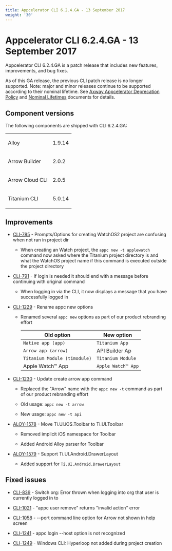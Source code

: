 ```yaml
---
title: Appcelerator CLI 6.2.4.GA - 13 September 2017
weight: '30'
---
```


# Appcelerator CLI 6.2.4.GA - 13 September 2017

Appcelerator CLI 6.2.4.GA is a patch release that includes new features, improvements, and bug fixes.

As of this GA release, the previous CLI patch release is no longer supported. Note: major and minor releases continue to be supported according to their nominal lifetime. See [Axway Appcelerator Deprecation Policy](/guide/AMPLIFY_Appcelerator_Services_Overview/Axway_Appcelerator_Deprecation_Policy/) and [Nominal Lifetimes](/guide/AMPLIFY_Appcelerator_Services_Overview/Axway_Appcelerator_Product_Lifecycle/#nominal-lifetimes) documents for details.

## Component versions

The following components are shipped with CLI 6.2.4.GA:

<table class="confluenceTable"><thead class=" "></thead><tfoot class=" "></tfoot><tbody class=" "><tr><td class="confluenceTd" rowspan="1" colspan="1"><p>Alloy</p></td><td class="confluenceTd" rowspan="1" colspan="1"><p>1.9.14</p></td></tr><tr><td class="confluenceTd" rowspan="1" colspan="1"><p>Arrow Builder</p></td><td class="confluenceTd" rowspan="1" colspan="1"><p>2.0.2</p></td></tr><tr><td class="confluenceTd" rowspan="1" colspan="1"><p>Arrow Cloud CLI</p></td><td class="confluenceTd" rowspan="1" colspan="1"><p>2.0.5</p></td></tr><tr><td class="confluenceTd" rowspan="1" colspan="1"><p>Titanium CLI</p></td><td class="confluenceTd" rowspan="1" colspan="1"><p>5.0.14</p></td></tr></tbody></table>

## Improvements

* [CLI-785](https://jira.appcelerator.org/browse/CLI-785) - Prompts/Options for creating WatchOS2 project are confusing when not ran in project dir

    * When creating an Watch project, the `appc new -t applewatch` command now asked where the Titanium project directory is and what the WatchOS project name if this command is executed outside the project directory

* [CLI-791](https://jira.appcelerator.org/browse/CLI-791) - If login is needed it should end with a message before continuing with original command

    * When logging in via the CLI, it now displays a message that you have successfully logged in

* [CLI-1229](https://jira.appcelerator.org/browse/CLI-1229) - Rename appc new options

    * Renamed several `appc new` options as part of our product rebranding effort

        | Old option | New option |
        | --- | --- |
        | `Native app (app)` | `Titanium App` |
        | `Arrow app (arrow)` | API Builder Ap |
        | `Titanium Module (timodule)` | `Titanium Module` |
        | Apple Watch™ App | `Apple Watch™ App` |

* [CLI-1230](https://jira.appcelerator.org/browse/CLI-1230) - Update create arrow app command

    * Replaced the "Arrow" name with the `appc new -t` command as part of our product rebranding effort

    * Old usage: `appc new -t arrow`

    * New usage: `appc new -t api`

* [ALOY-1578](https://jira.appcelerator.org/browse/ALOY-1578) - Move Ti.UI.iOS.Toolbar to Ti.UI.Toolbar

    * Removed implicit iOS namespace for Toolbar

    * Added Android Alloy parser for Toolbar

* [ALOY-1579](https://jira.appcelerator.org/browse/ALOY-1579) - Support Ti.UI.Android.DrawerLayout

    * Added support for `Ti.UI.Android.DrawerLayout`

## Fixed issues

* [CLI-839](https://jira.appcelerator.org/browse/CLI-839) - Switch org: Error thrown when logging into org that user is currently logged in to

* [CLI-1021](https://jira.appcelerator.org/browse/CLI-1021) - "appc user remove" returns "invalid action" error

* [CLI-1058](https://jira.appcelerator.org/browse/CLI-1058) - --port command line option for Arrow not shown in help screen

* [CLI-1241](https://jira.appcelerator.org/browse/CLI-1241) - appc login --host option is not recognized

* [CLI-1249](https://jira.appcelerator.org/browse/CLI-1249) - Windows CLI: Hyperloop not added during project creation
